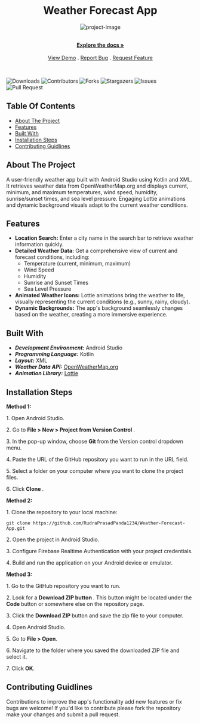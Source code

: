 <h1 align="center" id="title">Weather Forecast App</h1>

<p align="center"><img src="https://socialify.git.ci/RudraPrasadPanda1234/Weather-Forecast-App/image?font=Inter&language=1&name=1&owner=1&pattern=Circuit%20Board&theme=Light" alt="project-image"></p>

<p align="center">
    <br/>
    <a href="https://github.com/RudraPrasadPanda1234/Weather-Forecast-App"><strong>Explore the docs »</strong></a>
    <br/>
    <br/>
    <a href="https://github.com/RudraPrasadPanda1234/Weather-Forecast-App">View Demo</a>
    .
    <a href="https://github.com/RudraPrasadPanda1234/Weather-Forecast-App/issues">Report Bug</a>
    .
    <a href="https://github.com/RudraPrasadPanda1234/Weather-Forecast-App/issues">Request Feature</a>
  </p>
</p>
<br/>

![Downloads](https://img.shields.io/github/downloads/RudraPrasadPanda1234/Weather-Forecast-App/total)
![Contributors](https://img.shields.io/github/contributors/RudraPrasadPanda1234/Weather-Forecast-App) 
![Forks](https://img.shields.io/github/forks/RudraPrasadPanda1234/Weather-Forecast-App?style=flat) 
![Stargazers](https://img.shields.io/github/stars/RudraPrasadPanda1234/Weather-Forecast-App?style=flat) 
![Issues](https://img.shields.io/github/issues/RudraPrasadPanda1234/Weather-Forecast-App)
![Pull Request](https://img.shields.io/github/issues-pr/RudraPrasadPanda1234/Weather-Forecast-App)


## Table Of Contents
* [About The Project](#about-the-project)
* [Features](#features)
* [Built With](#built-with)
* [Installation Steps](#installation-steps)
* [Contributing Guidlines](#contributing-guidlines)

## About The Project
A user-friendly weather app built with Android Studio using Kotlin and XML. 
It retrieves weather data from OpenWeatherMap.org and displays current, minimum, and maximum temperatures, wind speed, humidity, sunrise/sunset times, and sea level pressure. 
Engaging Lottie animations and dynamic background visuals adapt to the current weather conditions.

## Features
* **Location Search:** Enter a city name in the search bar to retrieve weather information quickly.<br>
* **Detailed Weather Data:** Get a comprehensive view of current and forecast conditions, including:
  - Temperature (current, minimum, maximum)
  - Wind Speed
  - Humidity
  - Sunrise and Sunset Times
  - Sea Level Pressure <br>
* **Animated Weather Icons:** Lottie animations bring the weather to life, visually representing the current conditions (e.g., sunny, rainy, cloudy).<br>
* **Dynamic Backgrounds:** The app's background seamlessly changes based on the weather, creating a more immersive experience.

## Built With 
* ***Development Environment:*** Android Studio  
* ***Programming Language:*** Kotlin  
* ***Layout:*** XML  
* ***Weather Data API:*** [OpenWeatherMap.org](https://openweathermap.org)  
* ***Animation Library:*** [Lottie](https://lottiefiles.com/)

## Installation Steps
**Method 1:**
<p>1. Open Android Studio.</p>
<p>2. Go to <b> File > New > Project from Version Control </b>.</p>
<p>3. In the pop-up window, choose <b> Git </b>from the Version control dropdown menu.</p>
<p>4. Paste the URL of the GitHub repository you want to run in the URL field.</p>
<p>5. Select a folder on your computer where you want to clone the project files.</p>
<p>6. Click <b >Clone </b>.</p>

**Method 2:**
<p>1. Clone the repository to your local machine:</p>

```
git clone https://github.com/RudraPrasadPanda1234/Weather-Forecast-App.git
```

<p>2. Open the project in Android Studio.</p>
<p>3. Configure Firebase Realtime Authentication with your project credentials.</p>
<p>4. Build and run the application on your Android device or emulator.</p>

**Method 3:**
<p>1. Go to the GitHub repository you want to run.</p>
<p>2. Look for a <b> Download ZIP button </b>. This button might be located under the <b> Code </b>button or somewhere else on the repository page.</p>
<p>3. Click the <b> Download ZIP </b> button and save the zip file to your computer.</p>
<p>4. Open Android Studio.</p>
<p>5. Go to <b>File > Open</b>.</p>
<p>6. Navigate to the folder where you saved the downloaded ZIP file and select it.</p>
<p>7. Click <b> OK</b>.</p>

## Contributing Guidlines

Contributions to improve the app's functionality add new features or fix bugs are welcome! If you'd like to contribute please fork the repository make your changes and submit a pull request.   

